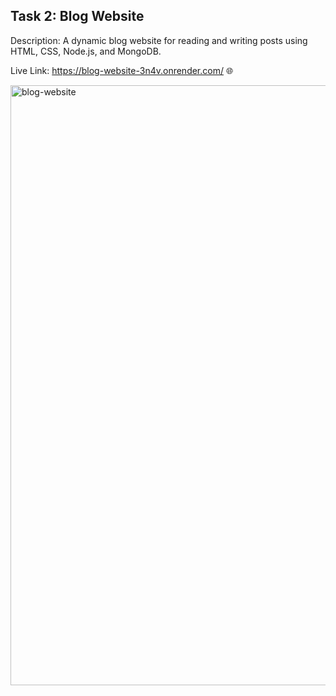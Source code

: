 ## Task 2: Blog Website <br>
Description: A dynamic blog website for reading and writing posts using HTML, CSS, Node.js, and MongoDB.

Live Link: https://blog-website-3n4v.onrender.com/ 🌐

<img width="960" alt="blog-website" src="https://github.com/Danish0123/registration-form/assets/95996366/a1f334bc-8d1d-4a7f-bb36-b3145b23f4de">
